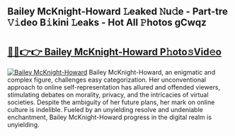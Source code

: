 ## Bailey McKnight-Howard 𝙻eaked 𝙽u𝚍e - Part-tre 𝚅𝚒deo B𝚒kini 𝙻eaks - Hot All 𝙿hotos gCwqz

# <h2><a href="http://ld39qr3.urlbe.top/?page=Bailey+McKnight-Howard">🔗🔗👉👉 Bailey McKnight-Howard P𝚑oto𝚜Vid𝚎o</a></h2>

[![Bailey McKnight-Howard](https://i.imgur.com/eBuTRDB.gif)](http://ld39qr3.urlbe.top/?page=Bailey+McKnight-Howard)
Bailey McKnight-Howard, an enigmatic and complex figure, challenges easy categorization. Her unconventional approach to online self-representation has allured and offended viewers, stimulating debates on morality, privacy, and the intricacies of virtual societies. Despite the ambiguity of her future plans, her mark on online culture is indelible. Fueled by an unyielding resolve and undeniable enchantment, Bailey McKnight-Howard progress in the digital realm is unyielding.
